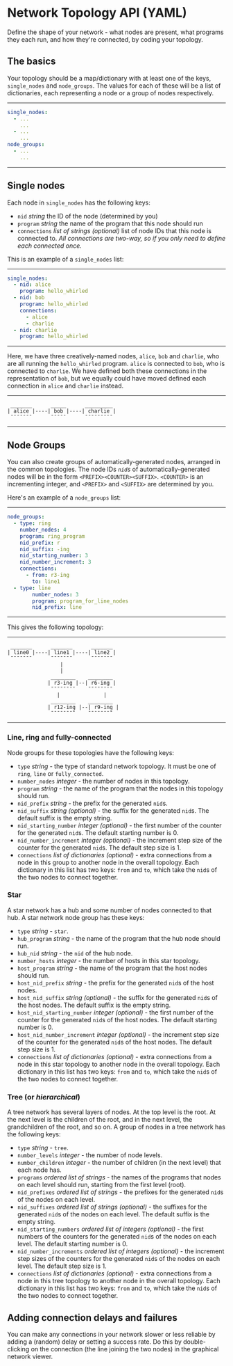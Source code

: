 # Network Topology API (YAML)
Define the shape of your network - what nodes are present, what programs they each run, and how they're connected,
by coding your topology.

## The basics

Your topology should be a map/dictionary with at least one of the keys, `single_nodes` and `node_groups`. The values for
each of these will be a list of dictionaries, each representing a node or a group of nodes respectively.

---

```yaml
single_nodes:
  - ...
    ...
  - ...
    ...
node_groups:
  - ...
    ...
```

---

## Single nodes

Each node in `single_nodes` has the following keys:

- `nid` _string_ the ID of the node (determined by you)
- `program` _string_ the name of the program that this node should run
- `connections` _list of strings (optional)_ list of node IDs that this node is connected to. _All connections are
  two-way, so if you only need to define each connected once._

This is an example of a `single_nodes` list:

---

```yaml
single_nodes:
  - nid: alice
    program: hello_whirled
  - nid: bob
    program: hello_whirled
    connections:
      - alice
      - charlie
  - nid: charlie
    program: hello_whirled
```

---

Here, we have three creatively-named nodes, `alice`, `bob` and `charlie`, who are all running the `hello_whirled`
program. `alice` is connected to `bob`, who is connected to `charlie`. We have defined both these connections in the
representation of `bob`, but we equally could have moved defined each connection in `alice` and `charlie` instead.

---

```text
 _______      _____      _________
| alice |----| bob |----| charlie |
 ¯¯¯¯¯¯¯      ¯¯¯¯¯      ¯¯¯¯¯¯¯¯¯
```

---

## Node Groups

You can also create groups of automatically-generated nodes, arranged in the common topologies. The node IDs _`nid`s_
of automatically-generated nodes will be in the form `<PREFIX><COUNTER><SUFFIX>`. `<COUNTER>` is an incrementing
integer, and `<PREFIX>` and `<SUFFIX>` are determined by you.

Here's an example of a `node_groups` list:

---

```yaml
node_groups:
  - type: ring
    number_nodes: 4
    program: ring_program
    nid_prefix: r
    nid_suffix: -ing
    nid_starting_number: 3
    nid_number_increment: 3
    connections:
      - from: r3-ing
        to: line1
  - type: line
        number_nodes: 3
        program: program_for_line_nodes
        nid_prefix: line
```

---

This gives the following topology:

---

```text
 _______      _______      _______
| line0 |----| line1 |----| line2 |
 ¯¯¯¯¯¯¯      ¯¯¯¯¯¯¯      ¯¯¯¯¯¯¯
                 |
                 |
              ________    ________
             | r3-ing |--| r6-ing |
              ¯¯¯¯¯¯¯¯    ¯¯¯¯¯¯¯¯
                |              |
              ________    ________
             | r12-ing |--| r9-ing |
              ¯¯¯¯¯¯¯¯    ¯¯¯¯¯¯¯¯
```

---

### Line, ring and fully-connected

Node groups for these topologies have the following keys:
- `type` _string_ - the type of standard network topology. It must be one of `ring`, `line` or `fully_connected`.
- `number_nodes` _integer_ - the number of nodes in this topology.
- `program` _string_ - the name of the program that the nodes in this topology should run.
- `nid_prefix` _string_ - the prefix for the generated `nid`s.
- `nid_suffix` _string (optional)_ - the suffix for the generated `nid`s. The default suffix is the empty string.
- `nid_starting_number` _integer (optional)_ - the first number of the counter for the generated `nid`s. The default
  starting number is 0.
- `nid_number_increment` _integer (optional)_ - the increment step size of the counter for the generated `nid`s. The
  default step size is 1.
- `connections` _list of dictionaries (optional)_ - extra connections from a node in this group to another node in the
  overall topology. Each dictionary in this list has two keys: `from` and `to`, which take the `nid`s of the two nodes
  to connect together.

### Star

A star network has a hub and some number of nodes connected to that hub. A star network node group has these keys:
- `type` _string_ - `star`.
- `hub_program` _string_ - the name of the program that the hub node should run.
- `hub_nid` _string_ - the `nid` of the hub node.
- `number_hosts` _integer_ - the number of hosts in this star topology.
- `host_program` _string_ - the name of the program that the host nodes should run.
- `host_nid_prefix` _string_ - the prefix for the generated `nid`s of the host nodes.
- `host_nid_suffix` _string (optional)_ - the suffix for the generated `nid`s of the host nodes. The default suffix is
  the empty string.
- `host_nid_starting_number` _integer (optional)_ - the first number of the counter for the generated `nid`s of the
  host nodes. The default starting number is 0.
- `host_nid_number_increment` _integer (optional)_ - the increment step size of the counter for the generated `nid`s
  of the host nodes. The default step size is 1.
- `connections` _list of dictionaries (optional)_ - extra connections from a node in this star topology to another node
  in the overall topology. Each dictionary in this list has two keys: `from` and `to`, which take the `nid`s of the two
  nodes to connect together.

### Tree (or _hierarchical_)

A tree network has several layers of nodes. At the top level is the root. At the next level is the children of the root,
and in the next level, the grandchildren of the root, and so on. A group of nodes in a tree network has the following
keys:
- `type` _string_ - `tree`.
- `number_levels` _integer_ - the number of node levels.
- `number_children` _integer_ - the number of children (in the next level) that each node has.
- `programs` _ordered list of strings_ - the names of the programs that nodes on each level should run, starting from
  the first level (root).
- `nid_prefixes` _ordered list of strings_ - the prefixes for the generated `nid`s of the nodes on each level.
- `nid_suffixes` _ordered list of strings (optional)_ - the suffixes for the generated `nid`s of the nodes on each
  level. The default suffix is the empty string.
- `nid_starting_numbers` _ordered list of integers (optional)_ - the first numbers of the counters for the generated
  `nid`s of the nodes on each level. The default starting number is 0.
- `nid_number_increments` _ordered list of integers (optional)_ - the increment step sizes of the counters for the
  generated `nid`s of the nodes on each level. The default step size is 1.
- `connections` _list of dictionaries (optional)_ - extra connections from a node in this tree topology to another node
  in the overall topology. Each dictionary in this list has two keys: `from` and `to`, which take the `nid`s of the two
  nodes to connect together.
  
## Adding connection delays and failures

You can make any connections in your network slower or less reliable by adding a (random) delay or setting a success
rate. Do this by double-clicking on the connection (the line joining the two nodes) in the graphical network viewer.
